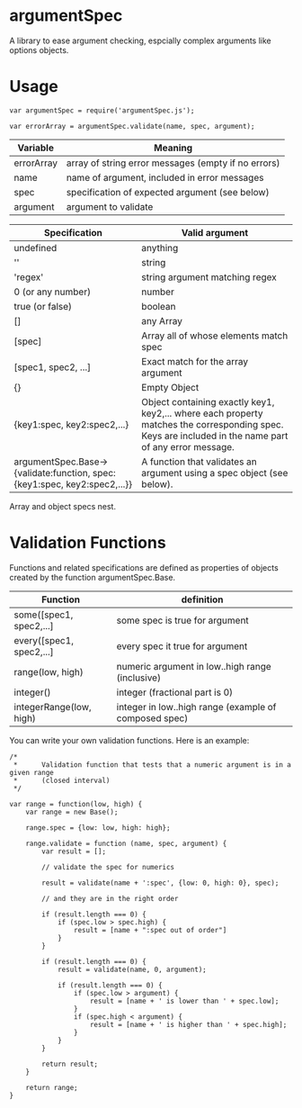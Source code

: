 argumentSpec
============

A library to ease argument checking, espcially complex arguments like options objects.

Usage
=====

    var argumentSpec = require('argumentSpec.js');

    var errorArray = argumentSpec.validate(name, spec, argument);

Variable| Meaning
---------|---------
errorArray|array of string error messages (empty if no errors)
name|name of argument, included in error messages
spec|specification of expected argument (see below)
argument|argument to validate

Specification|Valid argument
-----------|----------
undefined|anything
''|string
'regex'|string argument matching regex
0 (or any number)|number
true (or false)|boolean
[]|any Array
[spec]|Array all of whose elements match spec
[spec1, spec2, ...]|Exact match for the array argument
{}|Empty Object
{key1:spec, key2:spec2,...}| Object containing exactly key1, key2,... where each property matches the corresponding spec. Keys are included in the name part of any error message. 
argumentSpec.Base->{validate:function, spec:{key1:spec, key2:spec2,...}}| A function that validates an argument using a spec object (see below).

Array and object specs nest.

Validation Functions
=====================

Functions and related specifications are defined as properties of objects created by the function argumentSpec.Base. 

Function| definition
------------|---
some([spec1, spec2,...]|           some spec is true for argument
every([spec1, spec2,...]|          every spec it true for argument
range(low, high)|          numeric argument in low..high range (inclusive)
integer()|        integer (fractional part is 0)
integerRange(low, high)|   integer in low..high range (example of composed spec)

You can write your own validation functions.
Here is an example:

    /*
     *      Validation function that tests that a numeric argument is in a given range 
     *      (closed interval)
     */

    var range = function(low, high) {
        var range = new Base();

        range.spec = {low: low, high: high};

        range.validate = function (name, spec, argument) {
            var result = [];

            // validate the spec for numerics
            
            result = validate(name + ':spec', {low: 0, high: 0}, spec);  
            
            // and they are in the right order
            
            if (result.length === 0) {
                if (spec.low > spec.high) {
                    result = [name + ":spec out of order"]
                }
            }

            if (result.length === 0) {
                result = validate(name, 0, argument);

                if (result.length === 0) {
                    if (spec.low > argument) {
                        result = [name + ' is lower than ' + spec.low];
                    }
                    if (spec.high < argument) {
                        result = [name + ' is higher than ' + spec.high];
                    }
                }
            }

            return result;
        }

        return range;
    }

            




